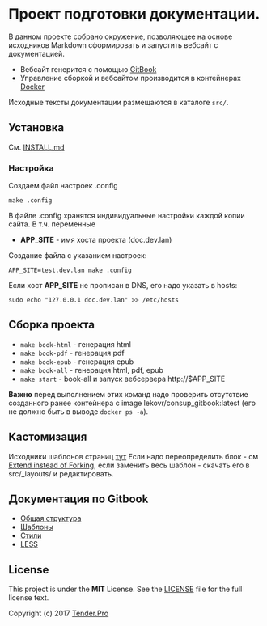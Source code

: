 # Проект подготовки документации.

В данном проекте собрано окружение, позволяющее на основе исходников Markdown сформировать и запустить вебсайт с документацией.

* Вебсайт генерится с помощью [GitBook](https://www.gitbook.com/)
* Управление сборкой и вебсайтом производится в контейнерах [Docker](http://docker.io)

Исходные тексты документации размещаются в каталоге `src/`.

## Установка

См. [INSTALL.md](INSTALL.md)

### Настройка

Создаем файл настроек .config
```
make .config
```

В файле .config хранятся индивидуальные настройки каждой копии сайта. В т.ч. переменные

* **APP_SITE** - имя хоста проекта (doc.dev.lan)

Создание файла с указанием настроек:
```
APP_SITE=test.dev.lan make .config
```

Если хост **APP_SITE** не прописан в DNS, его надо указать в hosts:
```
sudo echo "127.0.0.1 doc.dev.lan" >> /etc/hosts
```

## Сборка проекта

* `make book-html` - генерация html
* `make book-pdf` - генерация pdf
* `make book-epub` - генерация epub
* `make book-all` - генерация html, pdf, epub
* `make start` - book-all и запуск вебсервера http://$APP_SITE

**Важно** перед выполнением этих команд надо проверить отсутствие созданного ранее контейнера c image lekovr/consup_gitbook:latest (его не должно быть в выводе `docker ps -a`).

## Кастомизация

Исходники шаблонов страниц [тут](https://github.com/GitbookIO/theme-default)
Если надо переопределить блок - см [Extend instead of Forking](https://toolchain.gitbook.com/themes/),
если заменить весь шаблон - скачать его в src/_layouts/ и редактировать.

## Документация по Gitbook

* [Общая структура](https://toolchain.gitbook.com/structure.html)
* [Шаблоны](https://toolchain.gitbook.com/themes/)
* [Стили](https://starlying.gitbooks.io/gitbook-1/content/styling/book.html)
* [LESS](https://plugins.gitbook.com/plugin/styles-less)

License
-------

This project is under the **MIT** License. See the [LICENSE](LICENSE) file for the full license text.

Copyright (c) 2017 [Tender.Pro](http://www.tender.pro)
